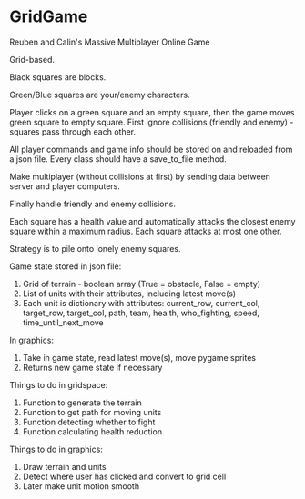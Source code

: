 # GridGame
Reuben and Calin's Massive Multiplayer Online Game


Grid-based.

Black squares are blocks.

Green/Blue squares are your/enemy characters.

Player clicks on a green square and an empty square, then the game moves green square to empty square. First ignore collisions (friendly and enemy) - squares pass through each other.

All player commands and game info should be stored on and reloaded from a json file. Every class should have a save_to_file method.

Make multiplayer (without collisions at first) by sending data between server and player computers.

Finally handle friendly and enemy collisions.

Each square has a health value and automatically attacks the closest enemy square within a maximum radius. Each square attacks at most one other.

Strategy is to pile onto lonely enemy squares.


Game state stored in json file:
1. Grid of terrain - boolean array (True = obstacle, False = empty)
2. List of units with their attributes, including latest move(s)
3. Each unit is dictionary with attributes: current_row, current_col, target_row, target_col, path, team, health, who_fighting, speed, time_until_next_move

In graphics:
1. Take in game state, read latest move(s), move pygame sprites
2. Returns new game state if necessary


Things to do in gridspace:
1. Function to generate the terrain
2. Function to get path for moving units
3. Function detecting whether to fight
4. Function calculating health reduction

Things to do in graphics:
1. Draw terrain and units
2. Detect where user has clicked and convert to grid cell
3. Later make unit motion smooth